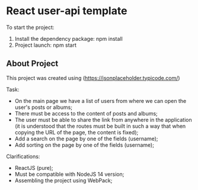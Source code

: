 # React user-api template

To start the project:

1. Install the dependency package: npm install
2. Project launch: npm start

## About Project

This project was created using (https://jsonplaceholder.typicode.com/)

Task:

- On the main page we have a list of users from where we can open the user's posts or albums;
- There must be access to the content of posts and albums;
- The user must be able to share the link from anywhere in the application (it is understood that the routes must be built in such a way that when copying the URL of the page, the content is fixed);
- Add a search on the page by one of the fields (username);
- Add sorting on the page by one of the fields (username);

Clarifications:

- ReactJS (pure);
- Must be compatible with NodeJS 14 version;
- Assembling the project using WebPack;
